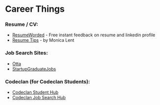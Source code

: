 # Career Things

### Resume / CV:  
- [ResumeWorded](https://resumeworded.com/) - Free instant feedback on resume and linkedin profile
- [Resume Tips](https://monicalent.com/blog/2020/04/21/software-developer-resume-tips/) - by Monica Lent

### Job Search Sites:   
- [Otta](https://app.otta.com/)
- [StartupGraduateJobs](https://www.startupgradjobs.com/)

### Codeclan (for Codeclan Students):  
- [Codeclan Student Hub](https://codeclan.com/students/)
- [Codeclan Job Search Hub](https://jobs.codeclan.com/#)


